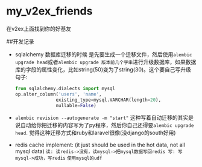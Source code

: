 my_v2ex_friends
===============

在v2ex上面找到你的好基友

##开发记录

- sqlalchemy 数据库迁移的时候 是先要生成一个迁移文件，然后使用`alembic upgrade head`或者`alembic upgrade 版本前几个字串`进行升级数据库，如果数据库的字段的属性变化，比如string(50)变为了string(30)。这个要自己写升级句子:
    ```python
    from sqlalchemy.dialects import mysql
    op.alter_column('users', 'name',
                   existing_type=mysql.VARCHAR(length=20),
                   nullable=False)
    ```


- `alembic revision --autogenerate -m "start"` 这种写着自动迁移的其实是说自动给你把迁移的内容写为了py程序，然后你自己还得要`alembic upgrade head`. 觉得这种迁移方式和ruby和laravel很像(没django的south好用)
- redis cache implement: (it just should be used in the hot data, not all mysql data)
`读: 读redis->没有，读mysql->把mysql数据写回redis
写: 写mysql->成功，写redis`
`使用mysql的udf`